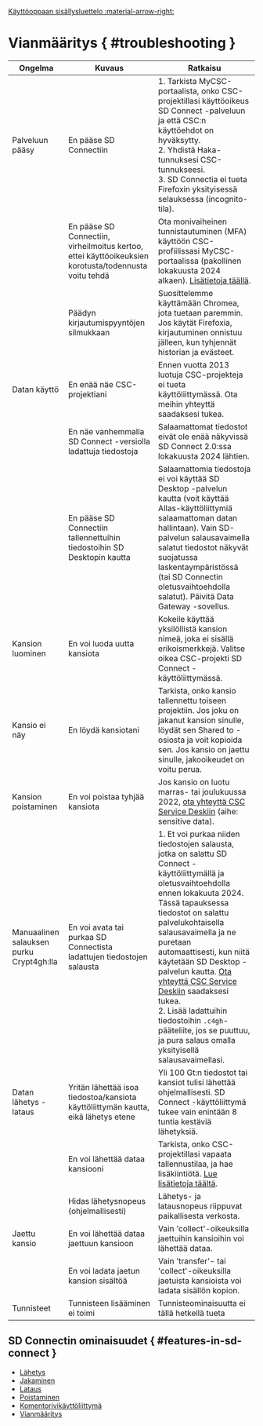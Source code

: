 [Käyttöoppaan sisällysluettelo :material-arrow-right:](sd-services-toc.md)

# Vianmääritys { #troubleshooting }

| Ongelma | Kuvaus | Ratkaisu |
|---------|-------------|----------|
|Palveluun pääsy|En pääse SD Connectiin|1. Tarkista MyCSC-portaalista, onko CSC-projektillasi käyttöoikeus SD Connect -palveluun ja että CSC:n käyttöehdot on hyväksytty.<br>2. Yhdistä Haka-tunnuksesi CSC-tunnukseesi.<br>3. SD Connectia ei tueta Firefoxin yksityisessä selauksessa (incognito-tila).|
||En pääse SD Connectiin, virheilmoitus kertoo, ettei käyttöoikeuksien korotusta/todennusta voitu tehdä|Ota monivaiheinen tunnistautuminen (MFA) käyttöön CSC-profiilissasi MyCSC-portaalissa (pakollinen lokakuusta 2024 alkaen). [Lisätietoja täällä](../../accounts/mfa.md).|
||Päädyn kirjautumispyyntöjen silmukkaan|Suosittelemme käyttämään Chromea, jota tuetaan paremmin. Jos käytät Firefoxia, kirjautuminen onnistuu jälleen, kun tyhjennät historian ja evästeet.|
|Datan käyttö|En enää näe CSC-projektiani|Ennen vuotta 2013 luotuja CSC-projekteja ei tueta käyttöliittymässä. Ota meihin yhteyttä saadaksesi tukea.|
||En näe vanhemmalla SD Connect -versiolla ladattuja tiedostoja|Salaamattomat tiedostot eivät ole enää näkyvissä SD Connect 2.0:ssa lokakuusta 2024 lähtien.|
||En pääse SD Connectiin tallennettuihin tiedostoihin SD Desktopin kautta|Salaamattomia tiedostoja ei voi käyttää SD Desktop -palvelun kautta (voit käyttää Allas-käyttöliittymiä salaamattoman datan hallintaan). Vain SD-palvelun salausavaimella salatut tiedostot näkyvät suojatussa laskentaympäristössä (tai SD Connectin oletusvaihtoehdolla salatut). Päivitä Data Gateway -sovellus.|
|Kansion luominen|En voi luoda uutta kansiota|Kokeile käyttää yksilöllistä kansion nimeä, joka ei sisällä erikoismerkkejä. Valitse oikea CSC-projekti SD Connect -käyttöliittymässä.|
|Kansio ei näy|En löydä kansiotani|Tarkista, onko kansio tallennettu toiseen projektiin. Jos joku on jakanut kansion sinulle, löydät sen Shared to -osiosta ja voit kopioida sen. Jos kansio on jaettu sinulle, jakooikeudet on voitu perua.|
|Kansion poistaminen|En voi poistaa tyhjää kansiota|Jos kansio on luotu marras- tai joulukuussa 2022, [ota yhteyttä CSC Service Deskiin](../../support/contact.md) (aihe: sensitive data).|
|Manuaalinen salauksen purku Crypt4gh:lla|En voi avata tai purkaa SD Connectista ladattujen tiedostojen salausta|1. Et voi purkaa niiden tiedostojen salausta, jotka on salattu SD Connect -käyttöliittymällä ja oletusvaihtoehdolla ennen lokakuuta 2024. Tässä tapauksessa tiedostot on salattu palvelukohtaisella salausavaimella ja ne puretaan automaattisesti, kun niitä käytetään SD Desktop -palvelun kautta. [Ota yhteyttä CSC Service Deskiin](../../support/contact.md) saadaksesi tukea.<br>2. Lisää ladattuihin tiedostoihin `.c4gh`-pääteliite, jos se puuttuu, ja pura salaus omalla yksityisellä salausavaimellasi.|
|Datan lähetys - lataus|Yritän lähettää isoa tiedostoa/kansiota käyttöliittymän kautta, eikä lähetys etene|Yli 100 Gt:n tiedostot tai kansiot tulisi lähettää ohjelmallisesti. SD Connect -käyttöliittymä tukee vain enintään 8 tuntia kestäviä lähetyksiä.|
||En voi lähettää dataa kansiooni|Tarkista, onko CSC-projektillasi vapaata tallennustilaa, ja hae lisäkiintiötä. [Lue lisätietoja täältä](../../accounts/how-to-increase-disk-quotas.md).|
||Hidas lähetysnopeus (ohjelmallisesti)|Lähetys- ja latausnopeus riippuvat paikallisesta verkosta.|
|Jaettu kansio|En voi lähettää dataa jaettuun kansioon|Vain 'collect'-oikeuksilla jaettuihin kansioihin voi lähettää dataa.|
||En voi ladata jaetun kansion sisältöä|Vain 'transfer'- tai 'collect'-oikeuksilla jaetuista kansioista voi ladata sisällön kopion.|
|Tunnisteet|Tunnisteen lisääminen ei toimi|Tunnisteominaisuutta ei tällä hetkellä tueta|

## SD Connectin ominaisuudet { #features-in-sd-connect }

* [Lähetys](./sd-connect-upload.md)
* [Jakaminen](./sd-connect-share.md)
* [Lataus](./sd-connect-download.md)
* [Poistaminen](./sd-connect-delete.md)
* [Komentorivikäyttöliittymä](./sd-connect-command-line-interface.md)
* [Vianmääritys](./sd-connect-troubleshooting.md)